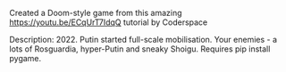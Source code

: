 Created a Doom-style game from this amazing https://youtu.be/ECqUrT7IdqQ  tutorial by Coderspace 

Description: 2022. Putin started full-scale mobilisation. Your enemies - a lots of Rosguardia, hyper-Putin and sneaky Shoigu. 
Requires pip install pygame.

